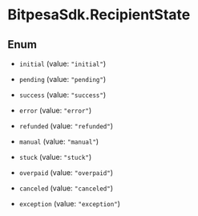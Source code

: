 # BitpesaSdk.RecipientState

## Enum


* `initial` (value: `"initial"`)

* `pending` (value: `"pending"`)

* `success` (value: `"success"`)

* `error` (value: `"error"`)

* `refunded` (value: `"refunded"`)

* `manual` (value: `"manual"`)

* `stuck` (value: `"stuck"`)

* `overpaid` (value: `"overpaid"`)

* `canceled` (value: `"canceled"`)

* `exception` (value: `"exception"`)


